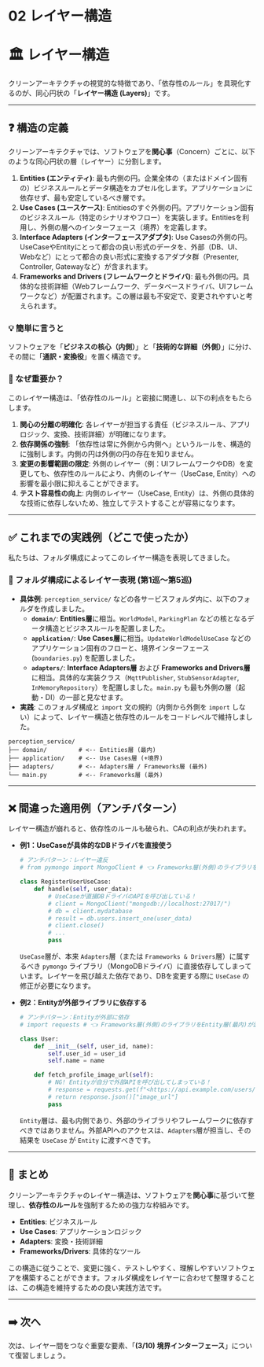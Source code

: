 # 02 レイヤー構造

# 🏛️ レイヤー構造

クリーンアーキテクチャの視覚的な特徴であり、「依存性のルール」を具現化するのが、同心円状の「**レイヤー構造 (Layers)**」です。

---

## ❓ 構造の定義

クリーンアーキテクチャでは、ソフトウェアを**関心事**（Concern）ごとに、以下のような同心円状の層（レイヤー）に分割します。

1. **Entities (エンティティ)**: 最も内側の円。企業全体の（またはドメイン固有の）ビジネスルールとデータ構造をカプセル化します。アプリケーションに依存せず、最も安定しているべき層です。
2. **Use Cases (ユースケース)**: Entitiesのすぐ外側の円。アプリケーション固有のビジネスルール（特定のシナリオやフロー）を実装します。Entitiesを利用し、外側の層へのインターフェース（境界）を定義します。
3. **Interface Adapters (インターフェースアダプタ)**: Use Casesの外側の円。UseCaseやEntityにとって都合の良い形式のデータを、外部（DB、UI、Webなど）にとって都合の良い形式に変換するアダプタ群（Presenter, Controller, Gatewayなど）が含まれます。
4. **Frameworks and Drivers (フレームワークとドライバ)**: 最も外側の円。具体的な技術詳細（Webフレームワーク、データベースドライバ、UIフレームワークなど）が配置されます。この層は最も不安定で、変更されやすいと考えられます。

### 💡 簡単に言うと

ソフトウェアを「**ビジネスの核心（内側）**」と「**技術的な詳細（外側）**」に分け、その間に「**通訳・変換役**」を置く構造です。

### 🤔 なぜ重要か？

このレイヤー構造は、「依存性のルール」と密接に関連し、以下の利点をもたらします。

1. **関心の分離の明確化**:
各レイヤーが担当する責任（ビジネスルール、アプリロジック、変換、技術詳細）が明確になります。
2. **依存関係の強制**:
「依存性は常に外側から内側へ」というルールを、構造的に強制します。内側の円は外側の円の存在を知りません。
3. **変更の影響範囲の限定**:
外側のレイヤー（例：UIフレームワークやDB）を変更しても、依存性のルールにより、内側のレイヤー（UseCase, Entity）への影響を最小限に抑えることができます。
4. **テスト容易性の向上**:
内側のレイヤー（UseCase, Entity）は、外側の具体的な技術に依存しないため、独立してテストすることが容易になります。

---

## ✅ これまでの実践例（どこで使ったか）

私たちは、フォルダ構成によってこのレイヤー構造を表現してきました。

### 📌 フォルダ構成によるレイヤー表現 (第1巡〜第5巡)

- **具体例**: `perception_service/` などの各サービスフォルダ内に、以下のフォルダを作成しました。
    - **`domain/`**: **Entities層**に相当。`WorldModel`, `ParkingPlan` などの核となるデータ構造とビジネスルールを配置しました。
    - **`application/`**: **Use Cases層**に相当。`UpdateWorldModelUseCase` などのアプリケーション固有のフローと、境界インターフェース (`boundaries.py`) を配置しました。
    - **`adapters/`**: **Interface Adapters層** および **Frameworks and Drivers層** に相当。具体的な実装クラス（`MqttPublisher`, `StubSensorAdapter`, `InMemoryRepository`）を配置しました。`main.py` も最も外側の層（起動・DI）の一部と見なせます。
- **実践**: このフォルダ構成と `import` 文の規約（内側から外側を `import` しない）によって、レイヤー構造と依存性のルールをコードレベルで維持しました。

<!-- end list -->

```
perception_service/
├── domain/         # <-- Entities層 (最内)
├── application/    # <-- Use Cases層 (+境界)
├── adapters/       # <-- Adapters層 / Frameworks層 (最外)
└── main.py         # <-- Frameworks層 (最外)

```

---

## ❌ 間違った適用例（アンチパターン）

レイヤー構造が崩れると、依存性のルールも破られ、CAの利点が失われます。

- **例1：UseCaseが具体的なDBドライバを直接使う**
    
    ```python
    # アンチパターン：レイヤー違反
    # from pymongo import MongoClient # 👈 Frameworks層(外側)のライブラリをUseCase層(内側)がimport
    
    class RegisterUserUseCase:
        def handle(self, user_data):
            # UseCaseが直接DBドライバのAPIを呼び出している！
            # client = MongoClient("mongodb://localhost:27017/")
            # db = client.mydatabase
            # result = db.users.insert_one(user_data)
            # client.close()
            # ...
            pass
    
    ```
    
    `UseCase`層が、本来 `Adapters`層（または `Frameworks & Drivers`層）に属するべき `pymongo` ライブラリ（MongoDBドライバ）に直接依存してしまっています。レイヤーを飛び越えた依存であり、DBを変更する際に `UseCase` の修正が必要になります。
    
- **例2：Entityが外部ライブラリに依存する**
    
    ```python
    # アンチパターン：Entityが外部に依存
    # import requests # 👈 Frameworks層(外側)のライブラリをEntity層(最内)がimport
    
    class User:
        def __init__(self, user_id, name):
            self.user_id = user_id
            self.name = name
    
        def fetch_profile_image_url(self):
            # NG! Entityが自分で外部APIを呼び出してしまっている！
            # response = requests.get(f"<https://api.example.com/users/{self.user_id}/profile>")
            # return response.json()["image_url"]
            pass
    
    ```
    
    `Entity`層は、最も内側であり、外部のライブラリやフレームワークに依存すべきではありません。外部APIへのアクセスは、`Adapters`層が担当し、その結果を `UseCase` が `Entity` に渡すべきです。
    

---

## 📝 まとめ

クリーンアーキテクチャのレイヤー構造は、ソフトウェアを**関心事**に基づいて整理し、**依存性のルール**を強制するための強力な枠組みです。

- **Entities**: ビジネスルール
- **Use Cases**: アプリケーションロジック
- **Adapters**: 変換・技術詳細
- **Frameworks/Drivers**: 具体的なツール

この構造に従うことで、変更に強く、テストしやすく、理解しやすいソフトウェアを構築することができます。フォルダ構成をレイヤーに合わせて整理することは、この構造を維持するための良い実践方法です。

---

## ➡️ 次へ

次は、レイヤー間をつなぐ重要な要素、「**(3/10) 境界インターフェース**」について復習しましょう。